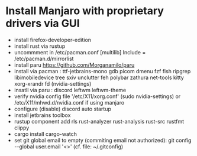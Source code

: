 # Install Manjaro with proprietary drivers via GUI
- install firefox-developer-edition
- install rust via rustup
- uncommment in /etc/pacman.conf
      [multilib]
      Include = /etc/pacman.d/mirrorlist
- install paru https://github.com/Morganamilo/paru
- install via pacman : ttf-jetbrains-mono gdb picom dmenu fzf fish ripgrep libimobiledevice tree sxiv unclutter feh polybar zathura net-tools kitty xorg-xrandr fd (nvidia-settings)
- insatll via paru : discord leftwm leftwm-theme
- verify nvidia config file '/etc/X11/xorg.conf' (sudo nvidia-settings)
or /etc/X11/mhwd.d/nvidia.conf if using manjaro
- configure (disable) discord auto startup
- install jetbrains toolbox
- rustup component add rls rust-analyzer rust-analysis rust-src rustfmt clippy
- cargo install cargo-watch
- set git global email to empty (commiting email not authorized): git config --global user.email '<>' (cf. file: ~/.gitconfig)

